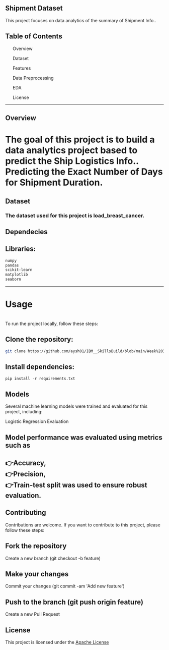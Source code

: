## Shipment Dataset
This project focuses on data analytics of the summary of Shipment Info..

<h2>Table of Contents</h2>
<ol>Overview</ol>
<ol>Dataset</ol>
<ol>Features</ol>
<ol>Data Preprocessing</ol>
<ol>EDA</ol>
<ol>License</ol><hr>

## Overview
<h1>The goal of this project is to build a data analytics project based to predict the Ship Logistics Info..<br>Predicting the Exact Number of Days for Shipment Duration.</h1>

<h2>Dataset</h2>
<h3>The dataset used for this project is load_breast_cancer. <br></h3>

<h2>Dependecies</h2>

## Libraries: 
```bash
numpy
pandas
scikit-learn
matplotlib
seaborn
```

<hr>
<h1>Usage</h1><br>
To run the project locally, follow these steps:

## Clone the repository:
```bash
git clone https://github.com/aysh01/IBM__SkillsBuild/blob/main/Week%203%20(Day%201)/BreastCancerPrediction.ipynb
```
## Install dependencies:
```python
pip install -r requirements.txt
```
## Models
Several machine learning models were trained and evaluated for this project, including:

Logistic Regression
Evaluation

## Model performance was evaluated using metrics such as<br>
<h2>👉Accuracy,<br>👉Precision,<br>👉Train-test split was used to ensure robust evaluation.</h2>

## Contributing
Contributions are welcome. If you want to contribute to this project, please follow these steps:

## Fork the repository
Create a new branch (git checkout -b feature)

## Make your changes
Commit your changes (git commit -am 'Add new feature')

## Push to the branch (git push origin feature)
Create a new Pull Request

## License
This project is licensed under the [Apache License](http://www.apache.org/licenses/)

